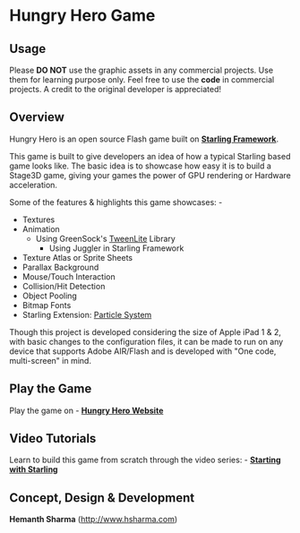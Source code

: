 Hungry Hero Game
================


Usage
---

Please __DO NOT__ use the graphic assets in any commercial projects. Use them for learning purpose only.
Feel free to use the __code__ in commercial projects. A credit to the original developer is appreciated!

Overview
---

Hungry Hero is an open source Flash game built on [__Starling Framework__](http://www.gamua.com/starling).

This game is built to give developers an idea of how a typical Starling based game looks like.
The basic idea is to showcase how easy it is to build a Stage3D game, giving your games the 
power of GPU rendering or Hardware acceleration.

Some of the features & highlights this game showcases: -

* Textures
* Animation
  * Using GreenSock's [TweenLite](http://www.greensock.com/) Library
	* Using Juggler in Starling Framework
* Texture Atlas or Sprite Sheets
* Parallax Background
* Mouse/Touch Interaction
* Collision/Hit Detection
* Object Pooling
* Bitmap Fonts
* Starling Extension: [Particle System](https://github.com/PrimaryFeather/Starling-Extension-Particle-System)

Though this project is developed considering the size of Apple iPad 1 & 2, with basic changes to the configuration files, it can be made to run on any device that supports Adobe AIR/Flash and is developed with "One code, multi-screen" in mind.

Play the Game
---

Play the game on - [__Hungry Hero Website__](http://www.hungryherogame.com)

Video Tutorials
---

Learn to build this game from scratch through the video series: - [__Starting with Starling__](http://www.hsharma.com/tutorials/?series=startingWithStarling)

Concept, Design & Development
---

__Hemanth Sharma__ (http://www.hsharma.com)

